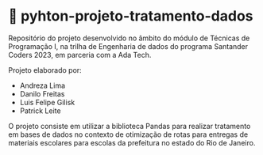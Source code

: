 # 📕 pyhton-projeto-tratamento-dados

Repositório do projeto desenvolvido no âmbito do módulo de Técnicas de Programação I, na trilha de Engenharia de dados do programa Santander Coders 2023, em parceria com a Ada Tech.

Projeto elaborado por:
- Andreza Lima
- Danilo Freitas
- Luis Felipe Gilisk
- Patrick Leite


O projeto consiste em utilizar a biblioteca Pandas para realizar tratamento em bases de dados no contexto de otimização de rotas para entregas de materiais escolares para escolas da prefeitura no estado do Rio de Janeiro.
